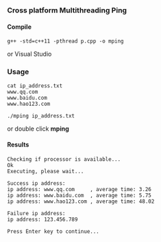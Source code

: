 ### Cross platform Multithreading Ping

#### Compile

    g++ -std=c++11 -pthread p.cpp -o mping

or Visual Studio

### Usage

	cat ip_address.txt
    www.qq.com
    www.baidu.com
    www.hao123.com

	./mping ip_address.txt

or double click **mping**

#### Results

    Checking if processor is available...
    Ok
    Executing, please wait...

    Success ip address:
    ip address: www.qq.com     , average time: 3.26
    ip address: www.baidu.com  , average time: 5.75
    ip address: www.hao123.com , average time: 48.02

    Failure ip address:
    ip address: 123.456.789

    Press Enter key to continue...
